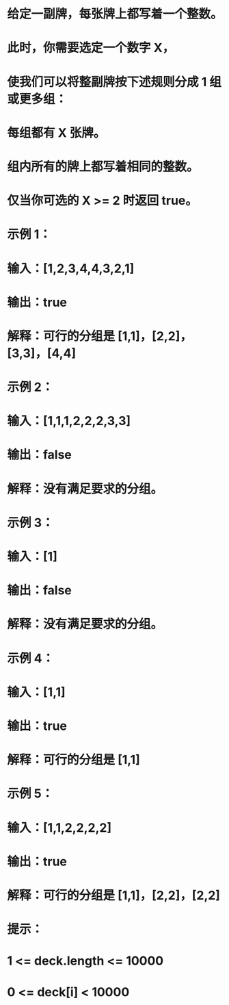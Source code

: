 # 给定一副牌，每张牌上都写着一个整数。
# 此时，你需要选定一个数字 X，
# 使我们可以将整副牌按下述规则分成 1 组或更多组：
# 每组都有 X 张牌。
# 组内所有的牌上都写着相同的整数。
# 仅当你可选的 X >= 2 时返回 true。
# 示例 1：
# 输入：[1,2,3,4,4,3,2,1]
# 输出：true
# 解释：可行的分组是 [1,1]，[2,2]，[3,3]，[4,4]
# 示例 2：
# 输入：[1,1,1,2,2,2,3,3]
# 输出：false
# 解释：没有满足要求的分组。
# 示例 3：
# 输入：[1]
# 输出：false
# 解释：没有满足要求的分组。
# 示例 4：
# 输入：[1,1]
# 输出：true
# 解释：可行的分组是 [1,1]
# 示例 5：
# 输入：[1,1,2,2,2,2]
# 输出：true
# 解释：可行的分组是 [1,1]，[2,2]，[2,2]
# 提示：
# 1 <= deck.length <= 10000
# 0 <= deck[i] < 10000